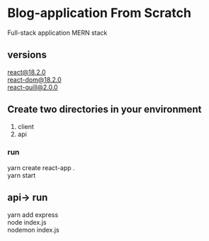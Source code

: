 # Blog-application From Scratch
Full-stack application MERN stack

## versions
react@18.2.0\
react-dom@18.2.0\
react-quill@2.0.0


## Create two directories in your environment 
1. client
2. api
 
### run
yarn create react-app . \
yarn start

## api-> run
yarn add express \
node index.js\
nodemon index.js

